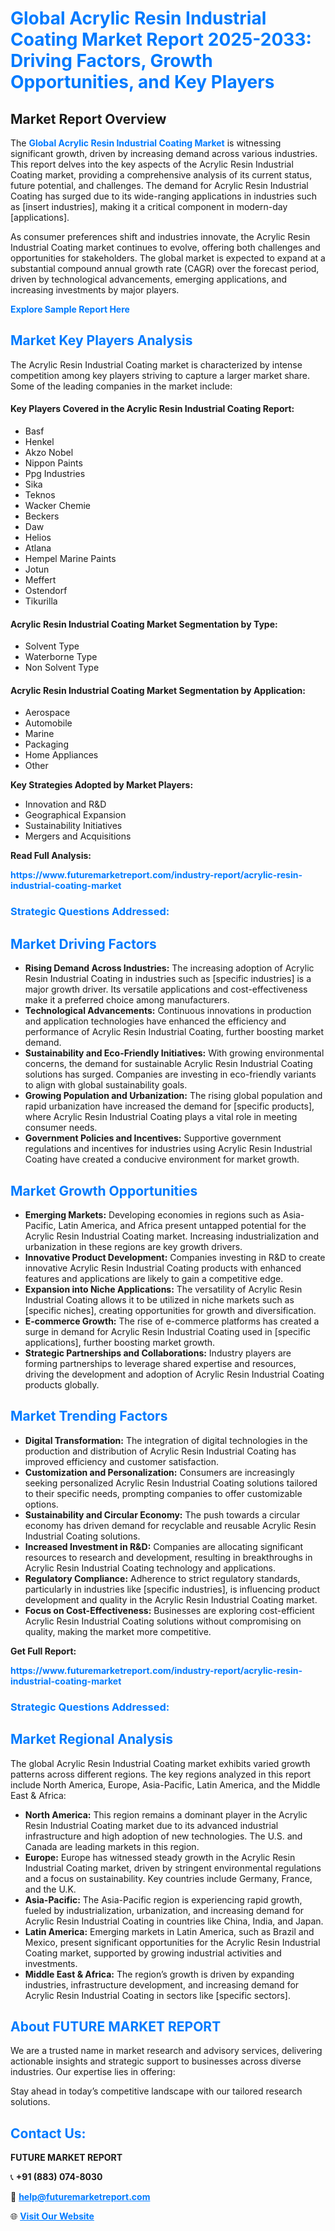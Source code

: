 <h1 style="color: #007BFF;">Global Acrylic Resin Industrial Coating Market Report 2025-2033: Driving Factors, Growth Opportunities, and Key Players</h1>

<section id="overview">
<h2>Market Report Overview</h2>
<p>The <a href="https://www.futuremarketreport.com/industry-report/acrylic-resin-industrial-coating-market" style="color: #007BFF; text-decoration: none;"><strong>Global Acrylic Resin Industrial Coating Market</strong></a> is witnessing significant growth, driven by increasing demand across various industries. This report delves into the key aspects of the Acrylic Resin Industrial Coating market, providing a comprehensive analysis of its current status, future potential, and challenges. The demand for Acrylic Resin Industrial Coating has surged due to its wide-ranging applications in industries such as [insert industries], making it a critical component in modern-day [applications].</p>
<p>As consumer preferences shift and industries innovate, the Acrylic Resin Industrial Coating market continues to evolve, offering both challenges and opportunities for stakeholders. The global market is expected to expand at a substantial compound annual growth rate (CAGR) over the forecast period, driven by technological advancements, emerging applications, and increasing investments by major players.</p>
</section>

<section id="overview">
<p><a href="https://www.futuremarketreport.com/request-sample/reportId=29997" style="color: #007BFF; text-decoration: none;"><strong>Explore Sample Report Here</strong></a></p>
</section>

<section id="key-players">
<h2 style="color: #007BFF;">Market Key Players Analysis</h2>
<p>The Acrylic Resin Industrial Coating market is characterized by intense competition among key players striving to capture a larger market share. Some of the leading companies in the market include:</p>
<h4>Key Players Covered in the Acrylic Resin Industrial Coating Report:</h4>
<ul><li>Basf</li><li>Henkel</li><li>Akzo Nobel</li><li>Nippon Paints</li><li>Ppg Industries</li><li>Sika</li><li>Teknos</li><li>Wacker Chemie</li><li>Beckers</li><li>Daw</li><li>Helios</li><li>Atlana</li><li>Hempel Marine Paints</li><li>Jotun</li><li>Meffert</li><li>Ostendorf</li><li>Tikurilla</li></ul>
<h4>Acrylic Resin Industrial Coating Market Segmentation by Type:</h4>
<ul><li>Solvent Type</li><li>Waterborne Type</li><li>Non Solvent Type</li></ul>

<h4>Acrylic Resin Industrial Coating Market Segmentation by Application:</h4>
<ul><li>Aerospace</li><li>Automobile</li><li>Marine</li><li>Packaging</li><li>Home Appliances</li><li>Other</li></ul>
<p><strong>Key Strategies Adopted by Market Players:</strong></p>
<ul>
<li>Innovation and R&D</li>
<li>Geographical Expansion</li>
<li>Sustainability Initiatives</li>
<li>Mergers and Acquisitions</li>
</ul>
</section>

<section>
<p><strong>Read Full Analysis: </strong></p><a href="https://www.futuremarketreport.com/industry-report/acrylic-resin-industrial-coating-market" style="color: #007BFF; text-decoration: none;"><strong>https://www.futuremarketreport.com/industry-report/acrylic-resin-industrial-coating-market</strong></a>
<h3 style="color: #007BFF;">Strategic Questions Addressed:</h3>
</section>

<section id="driving-factors">
<h2 style="color: #007BFF;">Market Driving Factors</h2>
<ul>
<li><strong>Rising Demand Across Industries:</strong> The increasing adoption of Acrylic Resin Industrial Coating in industries such as [specific industries] is a major growth driver. Its versatile applications and cost-effectiveness make it a preferred choice among manufacturers.</li>
<li><strong>Technological Advancements:</strong> Continuous innovations in production and application technologies have enhanced the efficiency and performance of Acrylic Resin Industrial Coating, further boosting market demand.</li>
<li><strong>Sustainability and Eco-Friendly Initiatives:</strong> With growing environmental concerns, the demand for sustainable Acrylic Resin Industrial Coating solutions has surged. Companies are investing in eco-friendly variants to align with global sustainability goals.</li>
<li><strong>Growing Population and Urbanization:</strong> The rising global population and rapid urbanization have increased the demand for [specific products], where Acrylic Resin Industrial Coating plays a vital role in meeting consumer needs.</li>
<li><strong>Government Policies and Incentives:</strong> Supportive government regulations and incentives for industries using Acrylic Resin Industrial Coating have created a conducive environment for market growth.</li>
</ul>
</section>

<section id="growth-opportunities">
<h2 style="color: #007BFF;">Market Growth Opportunities</h2>
<ul>
<li><strong>Emerging Markets:</strong> Developing economies in regions such as Asia-Pacific, Latin America, and Africa present untapped potential for the Acrylic Resin Industrial Coating market. Increasing industrialization and urbanization in these regions are key growth drivers.</li>
<li><strong>Innovative Product Development:</strong> Companies investing in R&D to create innovative Acrylic Resin Industrial Coating products with enhanced features and applications are likely to gain a competitive edge.</li>
<li><strong>Expansion into Niche Applications:</strong> The versatility of Acrylic Resin Industrial Coating allows it to be utilized in niche markets such as [specific niches], creating opportunities for growth and diversification.</li>
<li><strong>E-commerce Growth:</strong> The rise of e-commerce platforms has created a surge in demand for Acrylic Resin Industrial Coating used in [specific applications], further boosting market growth.</li>
<li><strong>Strategic Partnerships and Collaborations:</strong> Industry players are forming partnerships to leverage shared expertise and resources, driving the development and adoption of Acrylic Resin Industrial Coating products globally.</li>
</ul>
</section>

<section id="trending-factors">
<h2 style="color: #007BFF;">Market Trending Factors</h2>
<ul>
<li><strong>Digital Transformation:</strong> The integration of digital technologies in the production and distribution of Acrylic Resin Industrial Coating has improved efficiency and customer satisfaction.</li>
<li><strong>Customization and Personalization:</strong> Consumers are increasingly seeking personalized Acrylic Resin Industrial Coating solutions tailored to their specific needs, prompting companies to offer customizable options.</li>
<li><strong>Sustainability and Circular Economy:</strong> The push towards a circular economy has driven demand for recyclable and reusable Acrylic Resin Industrial Coating solutions.</li>
<li><strong>Increased Investment in R&D:</strong> Companies are allocating significant resources to research and development, resulting in breakthroughs in Acrylic Resin Industrial Coating technology and applications.</li>
<li><strong>Regulatory Compliance:</strong> Adherence to strict regulatory standards, particularly in industries like [specific industries], is influencing product development and quality in the Acrylic Resin Industrial Coating market.</li>
<li><strong>Focus on Cost-Effectiveness:</strong> Businesses are exploring cost-efficient Acrylic Resin Industrial Coating solutions without compromising on quality, making the market more competitive.</li>
</ul>
</section>

<section>
<p><strong>Get Full Report: </strong></p><a href="https://www.futuremarketreport.com/industry-report/acrylic-resin-industrial-coating-market" style="color: #007BFF; text-decoration: none;"><strong>https://www.futuremarketreport.com/industry-report/acrylic-resin-industrial-coating-market</strong></a>
<h3 style="color: #007BFF;">Strategic Questions Addressed:</h3>
</section>


<section id="regional-analysis">
<h2 style="color: #007BFF;">Market Regional Analysis</h2>
<p>The global Acrylic Resin Industrial Coating market exhibits varied growth patterns across different regions. The key regions analyzed in this report include North America, Europe, Asia-Pacific, Latin America, and the Middle East & Africa:</p>
<ul>
<li><strong>North America:</strong> This region remains a dominant player in the Acrylic Resin Industrial Coating market due to its advanced industrial infrastructure and high adoption of new technologies. The U.S. and Canada are leading markets in this region.</li>
<li><strong>Europe:</strong> Europe has witnessed steady growth in the Acrylic Resin Industrial Coating market, driven by stringent environmental regulations and a focus on sustainability. Key countries include Germany, France, and the U.K.</li>
<li><strong>Asia-Pacific:</strong> The Asia-Pacific region is experiencing rapid growth, fueled by industrialization, urbanization, and increasing demand for Acrylic Resin Industrial Coating in countries like China, India, and Japan.</li>
<li><strong>Latin America:</strong> Emerging markets in Latin America, such as Brazil and Mexico, present significant opportunities for the Acrylic Resin Industrial Coating market, supported by growing industrial activities and investments.</li>
<li><strong>Middle East & Africa:</strong> The region’s growth is driven by expanding industries, infrastructure development, and increasing demand for Acrylic Resin Industrial Coating in sectors like [specific sectors].</li>
</ul>
</section>

<footer>
<h2 style="color: #007BFF;">About FUTURE MARKET REPORT</h2>
<p>We are a trusted name in market research and advisory services, delivering actionable insights and strategic support to businesses across diverse industries. Our expertise lies in offering:</p>

<p>Stay ahead in today’s competitive landscape with our tailored research solutions.</p>

<h2 style="color: #007BFF;">Contact Us:</h2>
<p><strong>FUTURE MARKET REPORT</strong></p>
<p>📞 <strong>+91 (883) 074-8030</strong></p>
<p>📧 <strong><a href="mailto:help@futuremarketreport.com" style="color: #007BFF;">help@futuremarketreport.com</a></strong></p>
<p>🌐 <strong><a href="https://www.futuremarketreport.com/" style="color: #007BFF;">Visit Our Website</a></strong></p>
</footer>